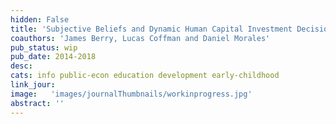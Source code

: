 ```yaml
---
hidden: False
title: 'Subjective Beliefs and Dynamic Human Capital Investment Decisions in Dominican Republic'
coauthors: 'James Berry, Lucas Coffman and Daniel Morales'
pub_status: wip
pub_date: 2014-2018
desc:
cats: info public-econ education development early-childhood
link_jour:
image:   'images/journalThumbnails/workinprogress.jpg'
abstract: ''
---
```


